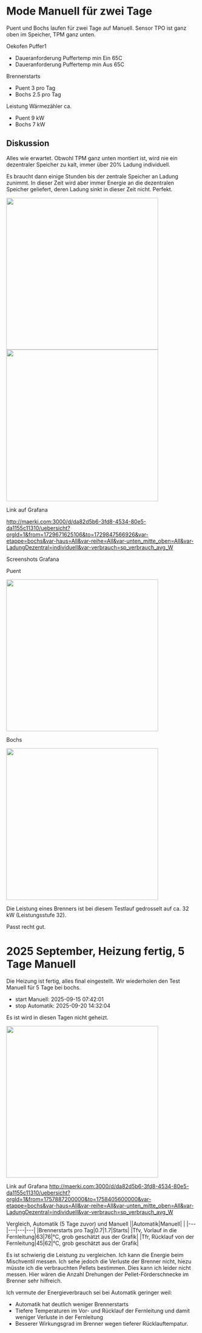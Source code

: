 # Mode Manuell für zwei Tage

Puent und Bochs laufen für zwei Tage auf Manuell.
Sensor TPO ist ganz oben im Speicher, TPM ganz unten.

Oekofen Puffer1
- Daueranforderung Puffertemp min Ein 65C
- Daueranforderung Puffertemp min Aus 65C

Brennerstarts
- Puent 3 pro Tag
- Bochs 2.5 pro Tag

Leistung Wärmezähler ca.
- Puent 9 kW
- Bochs 7 kW

## Diskussion
Alles wie erwartet. Obwohl TPM ganz unten montiert ist, wird nie ein dezentraler Speicher zu kalt, immer über 20% Ladung individuell.

Es braucht dann einige Stunden bis der zentrale Speicher an Ladung zunimmt. In dieser Zeit wird aber immer Energie an die dezentralen Speicher geliefert, deren Ladung sinkt in dieser Zeit nicht. Perfekt.

<img src="./images/puent_zentaler_speicher_leer_uebersicht.png" width="400" />

<img src="./images/puent_dezentral.png" width="400" />

Link auf Grafana

http://maerki.com:3000/d/da82d5b6-3fd8-4534-80e5-da1155c11310/uebersicht?orgId=1&from=1729671625106&to=1729847566926&var-etappe=bochs&var-haus=All&var-reihe=All&var-unten_mitte_oben=All&var-LadungDezentral=individuell&var-verbrauch=sp_verbrauch_avg_W

Screenshots Grafana

Puent

<img src="./images/puent_manuell_2_tage_20241025.png" width="400" />

Bochs

<img src="./images/bochs_manuell_2_tage_20241025.png" width="400" />

Die Leistung eines Brenners ist bei diesem Testlauf gedrosselt auf ca. 32 kW (Leistungsstufe 32).

Passt recht gut.

# 2025 September, Heizung fertig, 5 Tage Manuell
Die Heizung ist fertig, alles final eingestellt.
Wir wiederholen den Test Manuell für 5 Tage bei bochs.
- start Manuell: 2025-09-15 07:42:01
- stop Automatik: 2025-09-20 14:32:04

Es ist wird in diesen Tagen nicht geheizt.

<img src="./images/bocha_manuell_5_tage_20250915.png" width="400" />

Link auf Grafana
http://maerki.com:3000/d/da82d5b6-3fd8-4534-80e5-da1155c11310/uebersicht?orgId=1&from=1757887200000&to=1758405600000&var-etappe=bochs&var-haus=All&var-reihe=All&var-unten_mitte_oben=All&var-LadungDezentral=individuell&var-verbrauch=sp_verbrauch_avg_W

Vergleich, Automatik (5 Tage zuvor) und Manuell
||Automatik|Manuell| |
|---|---|---|---|
|Brennerstarts pro Tag|0.7|1.7|Starts|
|Tfv, Vorlauf in die Fernleitung|63|76|°C, grob geschätzt aus der Grafik|
|Tfr, Rücklauf von der Fernleitung|45|62|°C, grob geschätzt aus der Grafik|

Es ist schwierig die Leistung zu vergleichen. Ich kann die Energie beim Mischventil messen. Ich sehe jedoch die Verluste der Brenner nicht, hiezu müsste ich die verbrauchten Pellets bestimmen. Dies kann ich leider nicht messen. Hier wären die Anzahl Drehungen der Pellet-Förderschnecke im Brenner sehr hilfreich.

Ich vermute der Energieverbrauch sei bei Automatik geringer weil:
- Automatik hat deutlich weniger Brennerstarts
- Tiefere Temperaturen im Vor- und Rücklauf der Fernleitung und damit weniger Verluste in der Fernleitung
- Besserer Wirkungsgrad im Brenner wegen tieferer Rücklauftempatur.